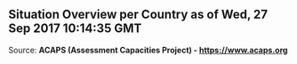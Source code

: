 ## Situation Overview per Country as of Wed, 27 Sep 2017 10:14:35 GMT

Source: **ACAPS (Assessment Capacities Project) - https://www.acaps.org**